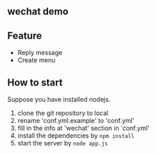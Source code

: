## wechat demo

## Feature

* Reply message
* Create menu

## How to start

Suppose you have installed nodejs.

1. clone the git repository to local
2. rename 'conf.yml.example' to 'conf.yml'
3. fill in the info at 'wechat' section in 'conf.yml'
4. install the dependencies by `npm install`
5. start the server by `node app.js`


